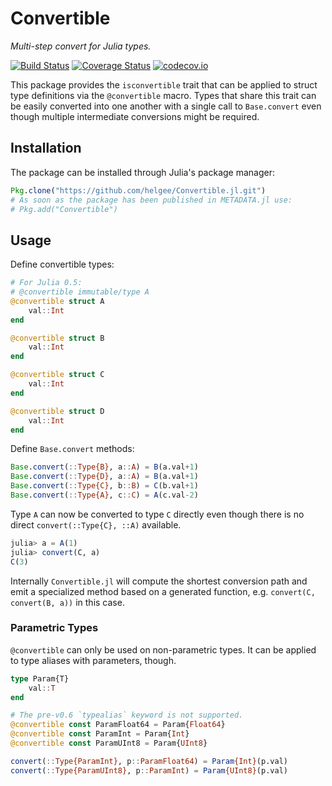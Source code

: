 # Convertible

*Multi-step convert for Julia types.*

[![Build Status][travis-badge]][travis-link] [![Coverage Status][coveralls-badge]][coveralls-link] [![codecov.io][codecov-badge]][codecov-link]

This package provides the `isconvertible` trait that can be applied to struct type definitions via the `@convertible` macro.
Types that share this trait can be easily converted into one another with a single call to `Base.convert` even though multiple intermediate conversions might be required.

## Installation

The package can be installed through Julia's package manager:

```julia
Pkg.clone("https://github.com/helgee/Convertible.jl.git")
# As soon as the package has been published in METADATA.jl use:
# Pkg.add("Convertible")
```

## Usage

Define convertible types:
```julia
# For Julia 0.5:
# @convertible immutable/type A
@convertible struct A
    val::Int
end

@convertible struct B
    val::Int
end

@convertible struct C
    val::Int
end

@convertible struct D
    val::Int
end
```

Define `Base.convert` methods:
```julia
Base.convert(::Type{B}, a::A) = B(a.val+1)
Base.convert(::Type{D}, a::A) = B(a.val+1)
Base.convert(::Type{C}, b::B) = C(b.val+1)
Base.convert(::Type{A}, c::C) = A(c.val-2)
```

Type `A` can now be converted to type `C` directly even though there is no direct `convert(::Type{C}, ::A)` available.
```julia
julia> a = A(1)
julia> convert(C, a)
C(3)
```

Internally `Convertible.jl` will compute the shortest conversion path and emit a specialized method based on a generated function, 
e.g. `convert(C, convert(B, a))` in this case.

### Parametric Types

`@convertible` can only be used on non-parametric types.
It can be applied to type aliases with parameters, though.

```julia
type Param{T}
    val::T
end

# The pre-v0.6 `typealias` keyword is not supported.
@convertible const ParamFloat64 = Param{Float64}
@convertible const ParamInt = Param{Int}
@convertible const ParamUInt8 = Param{UInt8}

convert(::Type{ParamInt}, p::ParamFloat64) = Param{Int}(p.val)
convert(::Type{ParamUInt8}, p::ParamInt) = Param{UInt8}(p.val)
```

[travis-badge]: https://travis-ci.org/helgee/Convertible.jl.svg?branch=master
[travis-link]: https://travis-ci.org/helgee/Convertible.jl
[coveralls-badge]: https://coveralls.io/repos/helgee/Convertible.jl/badge.svg?branch=master&service=github
[coveralls-link]: https://coveralls.io/github/helgee/Convertible.jl?branch=master
[codecov-badge]: http://codecov.io/github/helgee/Convertible.jl/coverage.svg?branch=master
[codecov-link]: http://codecov.io/github/helgee/Convertible.jl?branch=master
